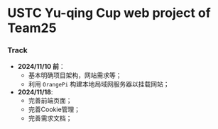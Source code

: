 # USTC Yu-qing Cup web project of Team25

### Track

- **2024/11/10 前**：
  - 基本明确项目架构，网站需求等；
  - 利用 `OrangePi` 构建本地局域网服务器以挂载网站；
- **2024/11/18**:
  - 完善前端页面；
  - 完善Cookie管理；
  - 完善需求文档；